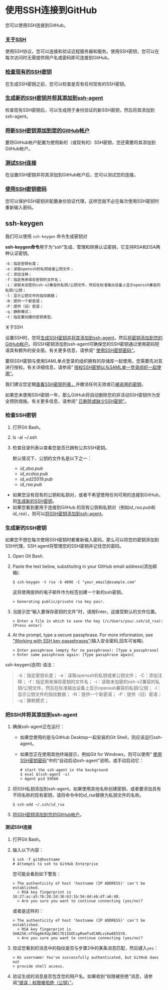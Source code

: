 # 使用SSH连接到GitHub

您可以使用SSH连接到GitHub。

### [关于SSH](https://help.github.com/en/articles/about-ssh)

使用SSH协议，您可以连接和验证远程服务器和服务。使用SSH密钥，您可以在每次访问时无需提供用户名或密码即可连接到GitHub。

### [检查现有的SSH密钥](https://help.github.com/en/articles/checking-for-existing-ssh-keys)

在生成SSH密钥之前，您可以检查是否有任何现有的SSH密钥。

### [生成新的SSH密钥并将其添加到ssh-agent](https://help.github.com/en/articles/generating-a-new-ssh-key-and-adding-it-to-the-ssh-agent)

检查现有SSH密钥后，可以生成用于身份验证的新SSH密钥，然后将其添加到ssh-agent。

### [将新SSH密钥添加到您的GitHub帐户](https://help.github.com/en/articles/adding-a-new-ssh-key-to-your-github-account)

要将GitHub帐户配置为使用新的（或现有的）SSH密钥，您还需要将其添加到GitHub帐户。

### [测试SSH连接](https://help.github.com/en/articles/testing-your-ssh-connection)

在设置SSH密钥并将其添加到GitHub帐户后，您可以测试您的连接。

### [使用SSH密钥密码](https://help.github.com/en/articles/working-with-ssh-key-passphrases)

您可以保护SSH密钥并配置身份验证代理，这样您就不必在每次使用SSH密钥时重新输入密码。







## ssh-keygen 

我们可以使用 `ssh-keygen` 命令生成密钥对

**ssh-keygen命令**用于为“ssh”生成、管理和转换认证密钥，它支持RSA和DSA两种认证密钥。

```
-b：指定密钥长度；
-e：读取openssh的私钥或者公钥文件；
-C：添加注释；
-f：指定用来保存密钥的文件名；
-i：读取未加密的ssh-v2兼容的私钥/公钥文件，然后在标准输出设备上显示openssh兼容的私钥/公钥；
-l：显示公钥文件的指纹数据；
-N：提供一个新密语；
-P：提供（旧）密语；
-q：静默模式；
-t：指定要创建的密钥类型。
```

关于SSH

设置SSH时，您将[生成SSH密钥并将其添加到ssh-agent](https://help.github.com/en/articles/generating-a-new-ssh-key-and-adding-it-to-the-ssh-agent)，然后[将密钥添加到您的GitHub帐户](https://help.github.com/en/articles/adding-a-new-ssh-key-to-your-github-account)。将SSH密钥添加到ssh-agent可确保您的SSH密钥通过使用密码短语具有额外的安全层。有关更多信息，请参阅“ [使用SSH密钥密码”](https://help.github.com/en/articles/working-with-ssh-key-passphrases)。

要将SSH密钥与使用SAML单点登录的组织拥有的存储库一起使用，您需要先对其进行授权。有关详细信息，请参阅“ [授权SSH密钥以与SAML单一登录组织一起使用”](https://help.github.com/en/articles/authorizing-an-ssh-key-for-use-with-a-saml-single-sign-on-organization)。

我们建议您定期[查看SSH密钥列表，](https://help.github.com/en/articles/reviewing-your-ssh-keys)并撤消任何无效或已[被盗用的密钥](https://help.github.com/en/articles/reviewing-your-ssh-keys)。

如果您未使用SSH密钥一年，那么GitHub将自动删除您的非活动SSH密钥作为安全预防措施。有关更多信息，请参阅“ [已删除或缺少SSH密钥”](https://help.github.com/en/articles/deleted-or-missing-ssh-keys)。

### 检查SSH密钥

1. 打开Git Bash。

2. ls -al ~/.ssh 

3. 检查目录列表以查看您是否已拥有公共SSH密钥。

   默认情况下，公钥的文件名是以下之一：

   - *id_dsa.pub*
   - *id_ecdsa.pub*
   - *id_ed25519.pub*
   - *id_rsa.pub*

- 如果您没有现有的公钥和私钥对，或者不希望使用任何可用的连接到GitHub，则[生成新的SSH密钥](https://help.github.com/en/articles/generating-a-new-ssh-key-and-adding-it-to-the-ssh-agent)。
- 如果您看到要用于连接到GitHub 的现有公钥和私钥对（例如*id_rsa.pub*和*id_rsa*），则可以[将SSH密钥添加到ssh-agent](https://help.github.com/en/articles/generating-a-new-ssh-key-and-adding-it-to-the-ssh-agent/#adding-your-ssh-key-to-the-ssh-agent)。

### 生成新的SSH密钥

如果您不想在每次使用SSH密钥时都重新输入密码，那么可以将您的密钥添加到SSH代理，SSH agent将管理您的SSH密钥并记住您的密码。

1. Open Git Bash.

2. Paste the text below, substituting in your GitHub email address(添加邮箱).

   ```shell
   $ ssh-keygen -t rsa -b 4096 -C "your_email@example.com"
   ```

   这将使用提供的电子邮件作为标签创建一个新的ssh密钥。

   ```shell
   > Generating public/private rsa key pair.
   ```

3. 当提示您“输入要保存密钥的文件”时，请按Enter。这接受默认的文件位置。

   ```shell
   > Enter a file in which to save the key (/c/Users/you/.ssh/id_rsa):[Press enter]
   ```

4. At the prompt, type a secure passphrase. For more information, see ["Working with SSH key passphrases"](https://help.github.com/en/articles/working-with-ssh-key-passphrases)(输入安全密码,回车可省略).

   ```shell
   > Enter passphrase (empty for no passphrase): [Type a passphrase]
   > Enter same passphrase again: [Type passphrase again]
   ```

ssh-keygen(选项) 语法：

> -b：指定密钥长度；
> -e：读取openssh的私钥或者公钥文件；
> -C：添加注释；
> -f：指定用来保存密钥的文件名；
> -i：读取未加密的ssh-v2兼容的私钥/公钥文件，然后在标准输出设备上显示openssh兼容的私钥/公钥；
> -l：显示公钥文件的指纹数据；
> -N：提供一个新密语；
> -P：提供（旧）密语；
> -q：静默模式；

### 把SSH并将其添加到ssh-agent

1. 确保ssh-agent正在运行：

   - 如果您使用的是与GitHub Desktop一起安装的Git Shell，则应该运行ssh-agent。

   - 如果您正在使用其他终端提示，例如Git for Windows，则可以使用“ [使用SSH密钥密码](https://help.github.com/en/articles/working-with-ssh-key-passphrases)”中的“自动启动ssh-agent”说明，或手动启动它：

     ```shell
     # start the ssh-agent in the background
     $ eval $(ssh-agent -s)
     > Agent pid 59566
     ```

2. 将SSH私钥添加到ssh-agent。如果使用其他名称创建密钥，或者要添加具有不同名称的现有密钥，请将命令中的*id_rsa*替换为私钥文件的名称。

   ```shell
   $ ssh-add ~/.ssh/id_rsa
   ```

3. [将SSH密钥添加到您的GitHub帐户](https://help.github.com/en/articles/adding-a-new-ssh-key-to-your-github-account)。

#### 测试SSH连接

1. 打开Git Bash。

2. 输入以下内容：

   ```shell
   $ ssh -T git@hostname
   # Attempts to ssh to GitHub Enterprise
   ```

   您可能会看到如下警告：

   ```shell
   > The authenticity of host 'hostname (IP ADDRESS)' can't be established.
     > RSA key fingerprint is 16:27:ac:a5:76:28:2d:36:63:1b:56:4d:eb:df:a6:48.
     > Are you sure you want to continue connecting (yes/no)?
   ```

   或者是这样的：

   ```shell
   > The authenticity of host 'hostname (IP ADDRESS)' can't be established.
     > RSA key fingerprint is SHA256:nThbg6kXUpJWGl7E1IGOCspRomTxdCARLviKw6E5SY8.
     > Are you sure you want to continue connecting (yes/no)?
   ```

3. 验证您看到的消息中的指纹是否与步骤2中的某条消息匹配，然后键入`yes`：

   ```shell
   > Hi username! You've successfully authenticated, but GitHub does not
   > provide shell access.
   ```

4. 验证生成的消息是否包含您的用户名。如果收到“权限被拒绝”消息，请参阅[“错误：权限被拒绝（公钥）”](https://help.github.com/en/enterprise/2.15/user/articles/error-permission-denied-publickey)。